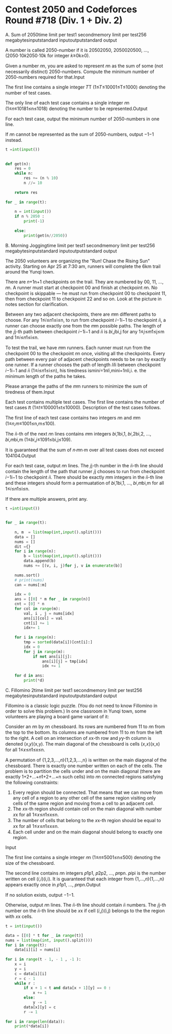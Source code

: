 # Contest 2050 and Codeforces Round \#718 \(Div. 1 + Div. 2\)

A. Sum of 2050time limit per test1 secondmemory limit per test256 megabytesinputstandard inputoutputstandard output

A number is called 2050-number if it is 20502050, 2050020500, ..., \(2050⋅10𝑘2050⋅10k for integer 𝑘≥0k≥0\).

Given a number 𝑛n, you are asked to represent 𝑛n as the sum of some \(not necessarily distinct\) 2050-numbers. Compute the minimum number of 2050-numbers required for that.Input

The first line contains a single integer 𝑇T \(1≤𝑇≤10001≤T≤1000\) denoting the number of test cases.

The only line of each test case contains a single integer 𝑛n \(1≤𝑛≤10181≤n≤1018\) denoting the number to be represented.Output

For each test case, output the minimum number of 2050-numbers in one line.

If 𝑛n cannot be represented as the sum of 2050-numbers, output −1−1 instead.  
  


```python
t =int(input())
 
 
def get(n):
    res = 0
    while n:
        res += (n % 10)
        n //= 10
        
    return res 
 
for _ in range(t):
    
    n = int(input())
    if n % 2050 :
        print(-1)
        
    else:
        print(get(n//2050))
```



B. Morning Joggingtime limit per test1 secondmemory limit per test256 megabytesinputstandard inputoutputstandard output

The 2050 volunteers are organizing the "Run! Chase the Rising Sun" activity. Starting on Apr 25 at 7:30 am, runners will complete the 6km trail around the Yunqi town.

There are 𝑛+1n+1 checkpoints on the trail. They are numbered by 00, 11, ..., 𝑛n. A runner must start at checkpoint 00 and finish at checkpoint 𝑛n. No checkpoint is skippable — he must run from checkpoint 00 to checkpoint 11, then from checkpoint 11 to checkpoint 22 and so on. Look at the picture in notes section for clarification.

Between any two adjacent checkpoints, there are 𝑚m different paths to choose. For any 1≤𝑖≤𝑛1≤i≤n, to run from checkpoint 𝑖−1i−1 to checkpoint 𝑖i, a runner can choose exactly one from the 𝑚m possible paths. The length of the 𝑗j-th path between checkpoint 𝑖−1i−1 and 𝑖i is 𝑏𝑖,𝑗bi,j for any 1≤𝑗≤𝑚1≤j≤m and 1≤𝑖≤𝑛1≤i≤n.

To test the trail, we have 𝑚m runners. Each runner must run from the checkpoint 00 to the checkpoint 𝑛n once, visiting all the checkpoints. Every path between every pair of adjacent checkpoints needs to be ran by exactly one runner. If a runner chooses the path of length 𝑙𝑖li between checkpoint 𝑖−1i−1 and 𝑖i \(1≤𝑖≤𝑛1≤i≤n\), his tiredness ismin𝑖=1𝑛𝑙𝑖,mini=1nli,i. e. the minimum length of the paths he takes.

Please arrange the paths of the 𝑚m runners to minimize the sum of tiredness of them.Input

Each test contains multiple test cases. The first line contains the number of test cases 𝑡t \(1≤𝑡≤100001≤t≤10000\). Description of the test cases follows.

The first line of each test case contains two integers 𝑛n and 𝑚m \(1≤𝑛,𝑚≤1001≤n,m≤100\).

The 𝑖i-th of the next 𝑛n lines contains 𝑚m integers 𝑏𝑖,1bi,1, 𝑏𝑖,2bi,2, ..., 𝑏𝑖,𝑚bi,m \(1≤𝑏𝑖,𝑗≤1091≤bi,j≤109\).

It is guaranteed that the sum of 𝑛⋅𝑚n⋅m over all test cases does not exceed 104104.Output

For each test case, output 𝑛n lines. The 𝑗j-th number in the 𝑖i-th line should contain the length of the path that runner 𝑗j chooses to run from checkpoint 𝑖−1i−1 to checkpoint 𝑖i. There should be exactly 𝑚m integers in the 𝑖i-th line and these integers should form a permuatation of 𝑏𝑖,1bi,1, ..., 𝑏𝑖,𝑚bi,m for all 1≤𝑖≤𝑛1≤i≤n.

If there are multiple answers, print any.

```python
t =int(input())
 
 
for _ in range(t):
    
    n, m  = list(map(int,input().split()))
    data = []
    nums = []
    dit ={}
    for i in range(n):
        b = list(map(int,input().split()))
        data.append(b)
        nums += [(v, i, j)for j, v in enumerate(b)]
    
    nums.sort()
    # print(nums)
    can = nums[:m]
 
    idx = 0
    ans = [[0] * m for _ in range(n)]
    cnt = [0] * n
    for col in range(m):
        val, i , j = nums[idx] 
        ans[i][col] = val
        cnt[i] += 1
        idx+= 1
        
    for i in range(n):
        tmp = sorted(data[i])[cnt[i]:]
        idx = 0
        for j in range(m):
            if not ans[i][j]:
                ans[i][j] = tmp[idx]
                idx += 1
    
    for d in ans:
        print(*d)
```

C. Fillomino 2time limit per test1 secondmemory limit per test256 megabytesinputstandard inputoutputstandard output

Fillomino is a classic logic puzzle. \(You do not need to know Fillomino in order to solve this problem.\) In one classroom in Yunqi town, some volunteers are playing a board game variant of it:

Consider an 𝑛n by 𝑛n chessboard. Its rows are numbered from 11 to 𝑛n from the top to the bottom. Its columns are numbered from 11 to 𝑛n from the left to the right. A cell on an intersection of 𝑥x-th row and 𝑦y-th column is denoted \(𝑥,𝑦\)\(x,y\). The main diagonal of the chessboard is cells \(𝑥,𝑥\)\(x,x\) for all 1≤𝑥≤𝑛1≤x≤n.

A permutation of {1,2,3,…,𝑛}{1,2,3,…,n} is written on the main diagonal of the chessboard. There is exactly one number written on each of the cells. The problem is to partition the cells under and on the main diagonal \(there are exactly 1+2+…+𝑛1+2+…+n such cells\) into 𝑛n connected regions satisfying the following constraints:

1. Every region should be connected. That means that we can move from any cell of a region to any other cell of the same region visiting only cells of the same region and moving from a cell to an adjacent cell.
2. The 𝑥x-th region should contain cell on the main diagonal with number 𝑥x for all 1≤𝑥≤𝑛1≤x≤n.
3. The number of cells that belong to the 𝑥x-th region should be equal to 𝑥x for all 1≤𝑥≤𝑛1≤x≤n.
4. Each cell under and on the main diagonal should belong to exactly one region.

Input

The first line contains a single integer 𝑛n \(1≤𝑛≤5001≤n≤500\) denoting the size of the chessboard.

The second line contains 𝑛n integers 𝑝1p1, 𝑝2p2, ..., 𝑝𝑛pn. 𝑝𝑖pi is the number written on cell \(𝑖,𝑖\)\(i,i\). It is guaranteed that each integer from {1,…,𝑛}{1,…,n} appears exactly once in 𝑝1p1, ..., 𝑝𝑛pn.Output

If no solution exists, output −1−1.

Otherwise, output 𝑛n lines. The 𝑖i-th line should contain 𝑖i numbers. The 𝑗j-th number on the 𝑖i-th line should be 𝑥x if cell \(𝑖,𝑗\)\(i,j\) belongs to the the region with 𝑥x cells.

```python
t = int(input())

data = [[0] * t for _ in range(t)]
nums = list(map(int, input().split()))
for i in range(t):
    data[i][i] = nums[i]
    
for i in range(t - 1, - 1 , -1 ):
    x = i 
    y = i 
    c = data[i][i]
    r = c - 1
    while r :
        if x + 1 < t and data[x + 1][y] == 0 :
            x += 1
        else:
            y -= 1
        data[x][y] = c 
        r -= 1
        
for i in range(len(data)):
    print(*data[i])
```




